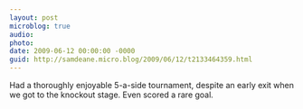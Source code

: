```yaml
---
layout: post
microblog: true
audio: 
photo: 
date: 2009-06-12 00:00:00 -0000
guid: http://samdeane.micro.blog/2009/06/12/t2133464359.html
---
```

Had a thoroughly enjoyable 5-a-side tournament, despite an early exit when we got to the knockout stage. Even scored a rare goal.
